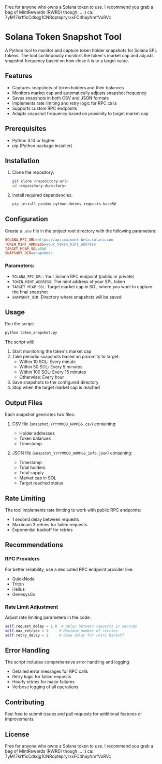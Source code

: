 Free for anyone who owns a Solana token to use. I recommend you grab a bag of MintRewards (RWRD) though ... :) ca: 7yM17krfficCdkqg1CNRdptepryrxxFC4hayNmfVuRVc

# Solana Token Snapshot Tool

A Python tool to monitor and capture token holder snapshots for Solana SPL tokens. The tool continuously monitors the token's market cap and adjusts snapshot frequency based on how close it is to a target value.

## Features

- Captures snapshots of token holders and their balances
- Monitors market cap and automatically adjusts snapshot frequency
- Saves snapshots in both CSV and JSON formats
- Implements rate limiting and retry logic for RPC calls
- Supports custom RPC endpoints
- Adapts snapshot frequency based on proximity to target market cap

## Prerequisites

- Python 3.10 or higher
- pip (Python package installer)

## Installation

1. Clone the repository:
   ```bash
   git clone <repository-url>
   cd <repository-directory>
   ```

2. Install required dependencies:
   ```bash
   pip install pandas python-dotenv requests base58
   ```

## Configuration

Create a `.env` file in the project root directory with the following parameters:

```ini
SOLANA_RPC_URL=https://api.mainnet-beta.solana.com
TOKEN_MINT_ADDRESS=your_token_mint_address
TARGET_MCAP_SOL=500
SNAPSHOT_DIR=snapshots
```

### Parameters:
- `SOLANA_RPC_URL`: Your Solana RPC endpoint (public or private)
- `TOKEN_MINT_ADDRESS`: The mint address of your SPL token
- `TARGET_MCAP_SOL`: Target market cap in SOL where you want to capture the final snapshot
- `SNAPSHOT_DIR`: Directory where snapshots will be saved

## Usage

Run the script:
```bash
python token_snapshot.py
```

The script will:
1. Start monitoring the token's market cap
2. Take periodic snapshots based on proximity to target:
   - Within 10 SOL: Every minute
   - Within 50 SOL: Every 5 minutes
   - Within 100 SOL: Every 15 minutes
   - Otherwise: Every hour
3. Save snapshots to the configured directory
4. Stop when the target market cap is reached

## Output Files

Each snapshot generates two files:

1. CSV file (`snapshot_YYYYMMDD_HHMMSS.csv`) containing:
   - Holder addresses
   - Token balances
   - Timestamp

2. JSON file (`snapshot_YYYYMMDD_HHMMSS_info.json`) containing:
   - Timestamp
   - Total holders
   - Total supply
   - Market cap in SOL
   - Target reached status

## Rate Limiting

The tool implements rate limiting to work with public RPC endpoints:
- 1 second delay between requests
- Maximum 3 retries for failed requests
- Exponential backoff for retries

## Recommendations

### RPC Providers
For better reliability, use a dedicated RPC endpoint provider like:
- QuickNode
- Triton
- Helius
- GenesysGo

### Rate Limit Adjustment
Adjust rate limiting parameters in the code:
```python
self.request_delay = 1.0  # Delay between requests in seconds
self.max_retries = 3     # Maximum number of retries
self.retry_delay = 2     # Base delay for retry backoff
```

## Error Handling

The script includes comprehensive error handling and logging:
- Detailed error messages for RPC calls
- Retry logic for failed requests
- Hourly retries for major failures
- Verbose logging of all operations

## Contributing

Feel free to submit issues and pull requests for additional features or improvements.

## License

Free for anyone who owns a Solana token to use. I recommend you grab a bag of MintRewards (RWRD) though ... :) ca: 7yM17krfficCdkqg1CNRdptepryrxxFC4hayNmfVuRVc
